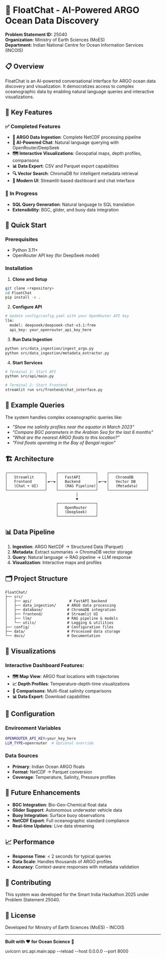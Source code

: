 # 🌊 FloatChat - AI-Powered ARGO Ocean Data Discovery

**Problem Statement ID:** 25040  
**Organization:** Ministry of Earth Sciences (MoES)  
**Department:** Indian National Centre for Ocean Information Services (INCOIS)

## 📋 Overview

FloatChat is an AI-powered conversational interface for ARGO ocean data discovery and visualization. It democratizes access to complex oceanographic data by enabling natural language queries and interactive visualizations.

## 🎯 Key Features

### ✅ **Completed Features**

- **🌊 ARGO Data Ingestion**: Complete NetCDF processing pipeline
- **🧠 AI-Powered Chat**: Natural language querying with OpenRouter/DeepSeek
- **🗺️ Interactive Visualizations**: Geospatial maps, depth profiles, comparisons
- **📊 Data Export**: CSV and Parquet export capabilities
- **🔍 Vector Search**: ChromaDB for intelligent metadata retrieval
- **📱 Modern UI**: Streamlit-based dashboard and chat interface

### 🔄 **In Progress**

- **SQL Query Generation**: Natural language to SQL translation
- **Extensibility**: BGC, glider, and buoy data integration

## 🚀 Quick Start

### Prerequisites
- Python 3.11+
- OpenRouter API key (for DeepSeek model)

### Installation

1. **Clone and Setup**
```bash
git clone <repository>
cd FloatChat
pip install -e .
```

2. **Configure API**
```bash
# Update config/config.yaml with your OpenRouter API key
llm:
  model: deepseek/deepseek-chat-v3.1:free
  api_key: your_openrouter_api_key_here
```

3. **Run Data Ingestion**
```bash
python src/data_ingestion/ingest_argo.py
python src/data_ingestion/metadata_extractor.py
```

4. **Start Services**
```bash
# Terminal 1: Start API
python src/api/main.py

# Terminal 2: Start Frontend
streamlit run src/frontend/chat_interface.py
```

## 💬 Example Queries

The system handles complex oceanographic queries like:

- *"Show me salinity profiles near the equator in March 2023"*
- *"Compare BGC parameters in the Arabian Sea for the last 6 months"*
- *"What are the nearest ARGO floats to this location?"*
- *"Find floats operating in the Bay of Bengal region"*

## 🏗️ Architecture

```
┌─────────────────┐    ┌─────────────────┐    ┌─────────────────┐
│   Streamlit     │    │   FastAPI       │    │   ChromaDB      │
│   Frontend      │◄──►│   Backend       │◄──►│   Vector DB     │
│   (Chat + UI)   │    │   (RAG Pipeline)│    │   (Metadata)    │
└─────────────────┘    └─────────────────┘    └─────────────────┘
                                │
                                ▼
                       ┌─────────────────┐
                       │   OpenRouter    │
                       │   (DeepSeek)    │
                       └─────────────────┘
```

## 📊 Data Pipeline

1. **Ingestion**: ARGO NetCDF → Structured Data (Parquet)
2. **Metadata**: Extract summaries → ChromaDB vector storage
3. **Query**: Natural language → RAG pipeline → LLM response
4. **Visualization**: Interactive maps and profiles

## 🗂️ Project Structure

```
FloatChat/
├── src/
│   ├── api/                 # FastAPI backend
│   ├── data_ingestion/     # ARGO data processing
│   ├── database/           # ChromaDB integration
│   ├── frontend/           # Streamlit UI
│   ├── llm/                # RAG pipeline & models
│   └── utils/              # Logging & utilities
├── config/                 # Configuration files
├── data/                   # Processed data storage
└── docs/                   # Documentation
```

## 🎨 Visualizations

### Interactive Dashboard Features:
- **🗺️ Map View**: ARGO float locations with trajectories
- **📈 Depth Profiles**: Temperature-depth-time visualizations
- **🔬 Comparisons**: Multi-float salinity comparisons
- **📊 Data Export**: Download capabilities

## 🔧 Configuration

### Environment Variables
```bash
OPENROUTER_API_KEY=your_key_here
LLM_TYPE=openrouter  # Optional override
```

### Data Sources
- **Primary**: Indian Ocean ARGO floats
- **Format**: NetCDF → Parquet conversion
- **Coverage**: Temperature, Salinity, Pressure profiles

## 🚀 Future Enhancements

- **BGC Integration**: Bio-Geo-Chemical float data
- **Glider Support**: Autonomous underwater vehicle data
- **Buoy Integration**: Surface buoy observations
- **NetCDF Export**: Full oceanographic standard compliance
- **Real-time Updates**: Live data streaming

## 📈 Performance

- **Response Time**: < 2 seconds for typical queries
- **Data Scale**: Handles thousands of ARGO profiles
- **Accuracy**: Context-aware responses with metadata validation

## 🤝 Contributing

This system was developed for the Smart India Hackathon 2025 under Problem Statement 25040.

## 📄 License

Developed for Ministry of Earth Sciences (MoES) - INCOIS

---

**Built with ❤️ for Ocean Science** 🌊

uvicorn src.api.main:app --reload --host 0.0.0.0 --port 8000